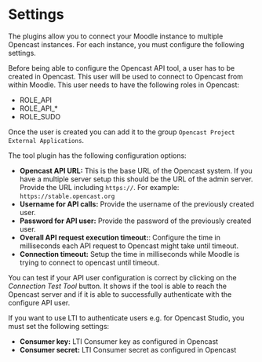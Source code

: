 # Settings
The plugins allow you to connect your Moodle instance to multiple Opencast instances. For each instance, you must configure the following settings.

Before being able to configure the Opencast API tool, a user has to be created in Opencast. 
This user will be used to connect to Opencast from within Moodle. This user needs to have the following roles in Opencast:

* ROLE_API
* ROLE_API_*
* ROLE_SUDO

Once the user is created you can add it to the group `Opencast Project External Applications`.

The tool plugin has the following configuration options:

* **Opencast API URL:** This is the base URL of the Opencast system. If you have a multiple server setup this should be the URL of the admin server. Provide the URL including `https://`. For example: `https://stable.opencast.org`
* **Username for API calls:** Provide the username of the previously created user.
* **Password for API user:** Provide the password of the previously created user.
* **Overall API request execution timeout:**: Configure the time in milliseconds each API request to Opencast might take until timeout.
* **Connection timeout:** Setup the time in milliseconds while Moodle is trying to connect to opencast until timeout.

You can test if your API user configuration is correct by clicking on the *Connection Test Tool* button. 
It shows if the tool is able to reach the Opencast server and if it is able to successfully authenticate with the configure API user.

If you want to use LTI to authenticate users e.g. for Opencast Studio, you must set the following settings:
* **Consumer key:** LTI Consumer key as configured in Opencast
* **Consumer secret:** LTI Consumer secret as configured in Opencast